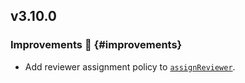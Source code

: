 ## v3.10.0

### Improvements :rocket: {#improvements}

- Add reviewer assignment policy to [`assignReviewer`](/guides/built-ins#assignreviewer).
